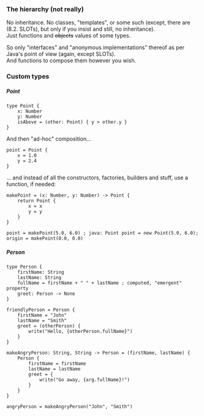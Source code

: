 ### The hierarchy (not really)

No inheritance. No classes, "templates", or some such (except, there are (8.2. SLOTs), but only if you insist and still, no inheritance).\
Just functions and ~~objects~~ values of some types.

So only "interfaces" and "anonymous implementations" thereof as per Java's point of view (again, except SLOTs).\
And functions to compose them however you wish.

### Custom types

##### Point

```
type Point {
    x: Number
    y: Number
    isAbove = (other: Point) { y > other.y }
}
```

And then "ad-hoc" composition...

```
point = Point {
    x = 1.0
    y = 2.4
}
```

... and instead of all the constructors, factories, builders and stuff, use a function, if needed:

```
makePoint = (x: Number, y: Number) -> Point {
    return Point {
        x = x
        y = y
    }
}

point = makePoint(5.0, 6.0) ; java: Point point = new Point(5.0, 6.0);
origin = makePoint(0.0, 0.0)
```

##### Person

```
type Person {
    firstName: String
    lastName: String
    fullName = firstName + " " + lastName ; computed, "emergent" property
    greet: Person -> None
}

friendlyPerson = Person {
    firstName = "John"
    lastName = "Smith"
    greet = (otherPerson) {
        write("Hello, {otherPerson.fullName}")
    }
}

makeAngryPerson: String, String -> Person = (firstName, lastName) {
    Person {
        firstName = firstName
        lastName = lastName
        greet = {
            write("Go away, {arg.fullName}!")
        }
    }
}

angryPerson = makeAngryPerson("John", "Smith")
```